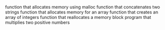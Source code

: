 function that allocates memory using malloc
function that concatenates two strings
function that allocates memory for an array
function that creates an array of integers
function that reallocates a memory block
program that multiplies two positive numbers
